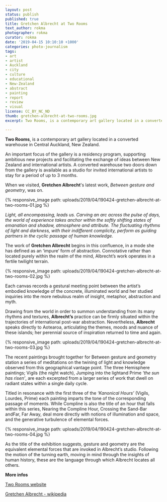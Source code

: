 ```yaml
---
layout: post
status: publish
published: true
title: Gretchen Albrecht at Two Rooms
text_author: rokma
photographer: rokma
curator: rokma
date: '2019-04-15 10:10:10 +1000'
categories: photo-journalism
tags:
- art
- artist
- Auckland
- city
- culture
- educational
- New-Zealand
- abstract
- painting
- report
- review
- visual
license: CC_BY_NC_ND
thumb: gretchen-albrecht-at-two-rooms.jpg
excerpt: Two Rooms, is a contemporary art gallery located in a converted warehouse in Central Auckland. When we visited, Gretchen Albrecht latest work,"Between gesture and geometry", was on.

---
```

**Two Rooms**, is a contemporary art gallery located in a converted warehouse in Central Auckland, New Zealand.

An important focus of the gallery is a residency program, supporting ambitious new projects and facilitating the exchange of ideas between New Zealand and international artists. A converted warehouse two doors down from the gallery is available as a studio for invited international artists to stay for a period of up to 3 months.

When we visited, **Gretchen Albrecht**'s latest work, _Between gesture and geometry_, was on.

{% responsive_image path: uploads/2019/04/190424-gretchen-albrecht-at-two-rooms-01.jpg %}

_Light, all encompassing, leads us. Carving an arc across the pulse of days, the world of experience takes anchor within the softly shifting states of emanation and shadow, atmosphere and attribute. The fluctuating rhythms of light and darkness, with their indifferent complicity, perform as guiding partners in the cyclic passage of human knowledge._

The work of **Gretchen Albrecht** begins in this confluence, in a mode she has defined as an ‘impure’ form of abstraction. Connotative rather than located purely within the realm of the mind, Albrecht’s work operates in a fertile twilight terrain.

{% responsive_image path: uploads/2019/04/190424-gretchen-albrecht-at-two-rooms-02.jpg %}

Each canvas records a gestural meeting point between the artist’s embodied knowledge of the concrete, illuminated world and her studied inquiries into the more nebulous realm of insight, metaphor, abstraction and myth.

Drawing from the world in order to summon understanding from its many rhythms and textures, **Albrecht’s** practice can be firmly situated within the trajectories of international post-war abstraction. Nevertheless, **Albrecht** speaks directly to Aotearoa, articulating the themes, moods and nuance of these islands; her perennial source of inspiration returned to time and again.

{% responsive_image path: uploads/2019/04/190424-gretchen-albrecht-at-two-rooms-03.jpg %}

The recent paintings brought together for Between gesture and geometry station a series of meditations on the twining of light and knowledge observed from this geographical vantage point. The three Hemisphere paintings; Vigils (the night watch), Jumping into the lightand Prime _‘the sun has risen’_, are each excerpted from a larger series of work that dwell on radiant states within a single daily cycle.

Titled in resonance with the first three of the _‘Kanonical Hours’_ (Vigils, Lourdes, Prime) each painting imparts the tone of the corresponding passage of moments. While Compline is also the title of an hour that falls within this series, Nearing the Compline Hour, Crossing the Sand-Bar andFar, Far Away, deal more directly with notions of illumination and space, and the generative turbulence of elemental forces.

{% responsive_image path: uploads/2019/04/190424-gretchen-albrecht-at-two-rooms-04.jpg %}

As the title of the exhibition suggests, gesture and geometry are the equivalent elemental forces that are invoked in Albrecht’s studio. Following the motion of the turning earth, moving in mind through the insights of human history, these are the language through which Albrecht locates all others.




**More infos**

[Two Rooms website](https://tworooms.co.nz/)

[Gretchen Albrecht - wikipedia](https://en.wikipedia.org/wiki/Gretchen_Albrecht)
